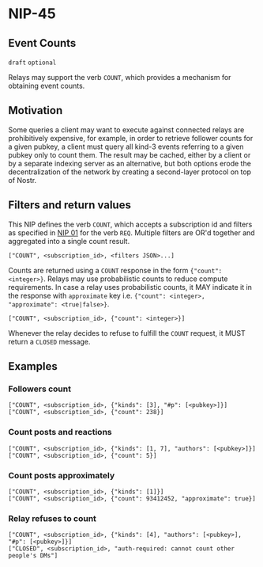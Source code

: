 NIP-45
======

Event Counts
--------------

`draft` `optional`

Relays may support the verb `COUNT`, which provides a mechanism for obtaining event counts.

## Motivation

Some queries a client may want to execute against connected relays are prohibitively expensive, for example, in order to retrieve follower counts for a given pubkey, a client must query all kind-3 events referring to a given pubkey only to count them. The result may be cached, either by a client or by a separate indexing server as an alternative, but both options erode the decentralization of the network by creating a second-layer protocol on top of Nostr.

## Filters and return values

This NIP defines the verb `COUNT`, which accepts a subscription id and filters as specified in [NIP 01](01.md) for the verb `REQ`. Multiple filters are OR'd together and aggregated into a single count result.

```
["COUNT", <subscription_id>, <filters JSON>...]
```

Counts are returned using a `COUNT` response in the form `{"count": <integer>}`. Relays may use probabilistic counts to reduce compute requirements.
In case a relay uses probabilistic counts, it MAY indicate it in the response with `approximate` key i.e. `{"count": <integer>, "approximate": <true|false>}`.

```
["COUNT", <subscription_id>, {"count": <integer>}]
```

Whenever the relay decides to refuse to fulfill the `COUNT` request, it MUST return a `CLOSED` message.

## Examples

### Followers count

```
["COUNT", <subscription_id>, {"kinds": [3], "#p": [<pubkey>]}]
["COUNT", <subscription_id>, {"count": 238}]
```

### Count posts and reactions

```
["COUNT", <subscription_id>, {"kinds": [1, 7], "authors": [<pubkey>]}]
["COUNT", <subscription_id>, {"count": 5}]
```

### Count posts approximately

```
["COUNT", <subscription_id>, {"kinds": [1]}]
["COUNT", <subscription_id>, {"count": 93412452, "approximate": true}]
```

### Relay refuses to count

```
["COUNT", <subscription_id>, {"kinds": [4], "authors": [<pubkey>], "#p": [<pubkey>]}]
["CLOSED", <subscription_id>, "auth-required: cannot count other people's DMs"]
```
